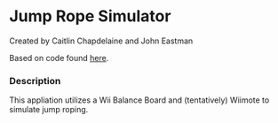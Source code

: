 # Jump Rope Simulator
Created by Caitlin Chapdelaine and John Eastman

Based on code found [here](https://github.com/schellingb/WiiBalanceScale).

### Description
This appliation utilizes a Wii Balance Board and (tentatively) Wiimote to simulate jump roping. 
